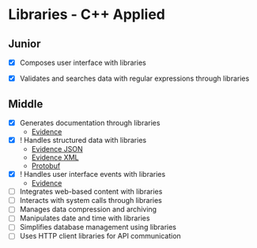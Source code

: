 # Libraries - C++ Applied

## Junior
- [X] Composes user interface with libraries

- [X] Validates and searches data with regular expressions through libraries

## Middle
- [X] Generates documentation through libraries
    - [Evidence](./evidence/doxygen_example/0_root/bin/main.cpp)
- [X] ! Handles structured data with libraries
    - [Evidence JSON](./evidence/structured_data/src/json.cpp)
    - [Evidence XML](./evidence/structured_data/src/xml.cpp)
    - [Protobuf](./evidence/protobuf_n_mq/1_tcp_communication/proto/message.proto)
- [X] ! Handles user interface events with libraries
    - [Evidence](./evidence/evograph/2_gui/src/widgets/items/Button.cpp)
- [ ] Integrates web-based content with libraries
- [ ] Interacts with system calls through libraries
- [ ] Manages data compression and archiving
- [ ] Manipulates date and time with libraries
- [ ] Simplifies database management using libraries
- [ ] Uses HTTP client libraries for API communication
